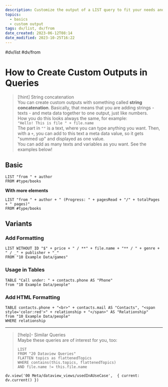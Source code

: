 ```yaml
---
description: Customize the output of a LIST query to fit your needs and to display more than one additional meta data value
topics:
  - basics
  - custom output
tags: dv/list, dv/from
date_created: 2023-06-12T08:14
date_modified: 2023-10-25T16:22
---
```


#dv/list #dv/from

# How to Create Custom Outputs in Queries

> [!hint] String concatenation  
> You can create custom outputs with something called **string concatenation**. Basically, that means that you are adding strings - texts - and meta data together to one output, just like numbers.  
> How you do this looks always the same, for example:  
> `"Hello! This is file " + file.name`  
> The part in `""` is a text, where you can type anything you want. Then, with a `+`, you can add to this text a meta data value, so it gets "summed up" and displayed as one value.  
> You can add as many texts and variables as you want. See the examples below!

## Basic

```dataview
LIST "from " + author 
FROM #type/books 
```

**With more elements**

```dataview
LIST "from " + author + " (Progress: " + pagesRead + "/" + totalPages + " pages)"
FROM #type/books 
```

## Variants

### Add Formatting

```dataview
LIST WITHOUT ID "$" + price + " / **" + file.name + "** / " + genre + " / _" + publisher + "_"
FROM "10 Example Data/games"
```

### Usage in Tables

```dataview
TABLE "Call under: " + contacts.phone AS "Phone" 
from "10 Example Data/people"
```

### Add HTML Formatting

```dataview
TABLE contacts.phone + "<br>" + contacts.mail AS "Contacts", "<span style='color:red'>" + relationship + "</span>" AS "Relationship"
from "10 Example Data/people"
WHERE relationship
```

---

<!-- === end of query page ===  -->

> [!help]- Similar Queries  
> Maybe these queries are of interest for you, too:
> 
> ```dataview
> LIST
> FROM "20 Dataview Queries"
> FLATTEN topics as flattenedTopics
> WHERE contains(this.topics, flattenedTopics)
> AND file.name != this.file.name
> ```

```dataviewjs
dv.view('00 Meta/dataview_views/usedInAUseCase',  { current: dv.current() })
```
